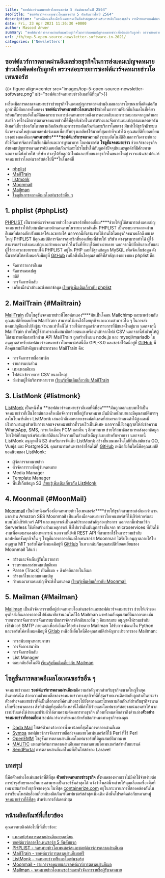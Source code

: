 ```yaml
---
title: "ซอฟต์แวร์จดหมายข่าวโอเพนซอร์ส 5 อันดับแรกในปี 2564" 
seoTitle: "ซอฟต์แวร์จดหมายข่าวโอเพนซอร์ส 5 อันดับแรกในปี 2564" 
description: "การเลือกเครื่องมือที่เหมาะสมเป็นสิ่งสำคัญมากสำหรับการเติบโตของธุรกิจ เรามีรายการซอฟต์แวร์จดหมายข่าวโอเพนซอร์สอีเมลที่ดีที่สุดที่ดีที่สุด" 
date: Fri, 23 Apr 2021 11:26:30 +0000
author: Masood Anwer
summary: "ซอฟต์แวร์การตลาดผ่านอีเมลช่วยธุรกิจในการส่งแคมเปญจดหมายข่าวเพื่อติดต่อกับลูกค้า ตรวจสอบรายการซอฟต์แวร์จดหมายข่าวโอเพนซอร์ส" 
url: /th/top-5-open-source-newsletter-software-in-2021/
categories: ['Newsletters']
---
```


## ซอฟต์แวร์การตลาดผ่านอีเมลช่วยธุรกิจในการส่งแคมเปญจดหมายข่าวเพื่อติดต่อกับลูกค้า ตรวจสอบรายการซอฟต์แวร์จดหมายข่าวโอเพนซอร์ส

{{< figure align=center src="images/top-5-open-source-newsletter-software.png" alt="ซอฟต์แวร์จดหมายข่าวอีเมลที่ดีที่สุด">}}

เครื่องมือการตลาดจดหมายข่าวช่วยธุรกิจในแคมเปญการตลาดผ่านอีเมลและการโฆษณาเพื่อติดต่อกับลูกค้าที่มีศักยภาพโดยตรง **ซอฟต์แวร์จดหมายข่าวโอเพนซอร์ส**ช่วยในการรวมฟังก์ชั่นอีเมลในที่เดียวพร้อมกับระบบอัตโนมัติของกระบวนการส่งจดหมายรวมถึงการตอบกลับและการสอบถามจากลูกค้าและสมาชิก เครื่องมือการตลาดจดหมายข่าวที่ดีที่สุดยังช่วยในการสร้างและจัดการแคมเปญตามแพลตฟอร์มอีเมลที่เกี่ยวข้องกับโฆษณาผลิตภัณฑ์และการขายผลิตภัณฑ์และบริการโดยตรง มันทำให้ธุรกิจมีระบบนิเวศขนาดใหญ่บนแพลตฟอร์มเมลเพื่อปรับปรุงผลลัพธ์ให้มากที่สุดเท่าที่จะทำได้ คุณสมบัติที่ยอดเยี่ยมบางอย่างของอีเมล**จดหมายข่าว****ซอฟต์แวร์การตลาด**รวมถึงระบบอัตโนมัติอีเมลการวิเคราะห์และตัวชี้วัดการจัดการโซเชียลมีเดียและการบูรณาการ
โอเพ่นซอร์ส **โซลูชั่นจดหมายข่าว** ช่วยเจ้าของธุรกิจส่งแคมเปญการตลาดการอัปเดตผลิตภัณฑ์และโปรโมชั่นให้กับลูกค้าปัจจุบันและลูกค้าที่มีศักยภาพ นอกจากนี้ยังช่วยให้ บริษัท ต่างๆได้รับลูกค้าใหม่และปรับขนาดธุรกิจในขนาดใหญ่ เราจะเน้นซอฟต์แวร์จดหมายข่าวโอเพ่นซอร์สต่อไปนี้**ในโพสต์นี้
  * [phplist][1]
  * [MailTrain][2]
  * [listmonk][3]
  * [Moonmail][4]
  * [Mailman][5]
  * [โซลูชั่นการตลาดอีเมลโอเพ่นซอร์สอื่น ๆ ][6]

## 1. phplist {#phpList}

[PHPLIST][7] เป็นซอฟต์แวร์จดหมายข่าวโอเพนซอร์สที่ยอดเยี่ยม****ช่วยให้ผู้ใช้สามารถส่งแคมเปญจดหมายข่าวให้กับสมาชิกหลายล้านคนภายในระยะเวลาอันสั้น PHPLIST เป็นระบบการตลาดผ่านอีเมลที่ปลอดภัยปรับขนาดได้และขยายได้ นอกจากนี้ยังสามารถใช้งานได้โดยธุรกิจขนาดเล็กถึงขนาดใหญ่ PHPLIST มีคุณสมบัติการจัดการสมาชิกที่ยอดเยี่ยมที่ช่วยให้ บริษัท ต่างๆสามารถทำได้ ผู้ใช้สามารถสร้างส่งแคมเปญและกำหนดเวลาไว้ในวันที่ที่ระบุได้อย่างง่ายดาย นอกจากนี้ปลั๊กอินรองรับและผู้ใช้สามารถขยายระบบได้ PHPLIST อยู่ใน PHP และใช้ฐานข้อมูล MySQL เพื่อจัดเก็บข้อมูล ดังนั้นซอร์สโค้ดทั้งหมดจึงมีอยู่ที่ [GitHub][8]
เหนือสิ่งอื่นใดคุณสมบัติที่สำคัญบางอย่างของ phplist คือ:
  * จัดการรายการอีเมล
  * จัดการแคมเปญ
  * สถิติ
  * การจัดการตีกลับ
  * เครื่องมือนำเข้าและส่งออกข้อมูล
[เรียนรู้เพิ่มเติมเกี่ยวกับ phplist][7]

## 2. MailTrain {#Mailtrain}

[MailTrain][9] เป็นโซลูชันจดหมายข่าวที่โฮสต์ตนเอง****มันเป็นโคลน Mailchimp และมาพร้อมกับคุณสมบัติที่ยอดเยี่ยม MailTrain สามารถใช้งานได้โดยธุรกิจและความสามารถใด ๆ ในการส่งแคมเปญอีเมลไปยังผู้ชมจำนวนเท่าใดก็ได้ ช่วยให้การดูแลรักษารายการที่มีขนาดใหญ่มาก นอกจากนี้ MailTrain ช่วยให้ผู้ใช้สามารถเพิ่มสมาชิกด้วยตนเองหรือนำเข้าจากไฟล์ CSV นอกจากนี้ยังช่วยให้ผู้ใช้สามารถเพิ่มสมาชิกผ่าน API MailTrain ถูกสร้างขึ้นบน node.js และ mysql/mariadb ใบอนุญาตสำหรับซอฟต์แวร์จดหมายข่าวโอเพนซอร์สนี้คือ GPL-3.0 และซอร์สโค้ดมีอยู่ที่ [GitHub][10]
นี่คือคุณสมบัติสำคัญบางประการของ MailTrain คือ:
  * การจัดการรายชื่อสมาชิก
  * รายการแบ่งส่วน
  * เทมเพลตอีเมล
  * ไฟล์นำเข้ารายการ CSV ขนาดใหญ่
  * ส่งผ่านผู้ให้บริการหลายราย
[เรียนรู้เพิ่มเติมเกี่ยวกับ MailTrain][9]

## 3. ListMonk {#listmonk}

[ListMonk][11] เป็นหนึ่งใน **ซอฟต์แวร์จดหมายข่าวอีเมลที่ดีที่สุด****มันถูกออกแบบมาให้เป็นจดหมายข่าวที่เป็นโฮสต์และเครื่องมือจัดการรายชื่อผู้รับจดหมาย มันมีน้ำหนักเบาและมีคุณสมบัติบรรจุลงในไบนารีเดียว ListMonk เสนอคิวอีเมลหลายเธรดมัลติเธรดที่สามารถกำหนดค่าได้สูงและมีปริมาณงานสูงสำหรับการแจกแจงจดหมายข่าวที่รวดเร็วเป็นพิเศษ นอกจากนี้ยังอนุญาตให้ส่งข้อความ WhatsApp, SMS, การแจ้งเตือน FCM และอื่น ๆ อีกมากมาย ช่วยให้สมาชิกสามารถส่งออกข้อมูลโปรไฟล์ที่สมบูรณ์พร้อมกับสถิติและให้ความเป็นส่วนตัวเต็มรูปแบบสำหรับพวกเขา นอกจากนี้ ListMonk อนุญาตให้ S3 สำหรับการจัดเก็บ ListMonk สร้างขึ้นบนเทคโนโลยีที่ทันสมัยเช่น GO, Vuejs และ PostgreSQL คุณสามารถค้นหาซอร์สโค้ดได้ที่ [GitHub][12]
เหนือสิ่งอื่นใดนี่คือคุณสมบัติยอดนิยมของ ListMonk:
  * ผู้จัดการจดหมายข่าว
  * ตัวจัดการรายชื่อผู้รับจดหมาย
  * Media Manager
  * Template Manager
  * พื้นที่เก็บข้อมูล S3
[เรียนรู้เพิ่มเติมเกี่ยวกับ ListMonk][11]

## 4. Moonmail {#MoonMail}

[Moonmail][13] เป็นอีกหนึ่งเครื่องมือจดหมายข่าวโอเพนซอร์ส****ช่วยให้ธุรกิจสามารถส่งอีเมลจำนวนมากผ่าน Amazon SES Moonmail เป็นเครื่องมือจดหมายข่าวโอเพนซอร์สที่ใช้เซิร์ฟเวอร์และแบบไม่มีเซิร์ฟเวอร์ API และเหตุการณ์เป็นองค์ประกอบสำคัญสองประการ นอกจากนี้เฟรมเวิร์ก Serverless ใช้เพื่อสร้างส่วนเหตุการณ์ ยิ่งไปกว่านั้นมันถูกสร้างขึ้นจาก microservices ที่เปิดใช้งานเพื่อตอบสนองต่อเหตุการณ์ นอกจากนี้ยังมี REST API ที่สามารถใช้ในการรวมเข้ากับแอปพลิเคชันธุรกิจอื่น ๆ โซลูชั่นการตลาดอีเมลโอเพ่นซอร์ส Moonmail ได้รับใบอนุญาตภายใต้ใบอนุญาต MIT ซอร์สโค้ดทั้งหมดมีอยู่ที่ [GitHub][14]
ในทางกลับกันคุณสมบัติที่ยอดเยี่ยมของ Moonmail ได้แก่ :
  * สร้างและจัดเก็บผู้รับในรายการ
  * รวบรวมและส่งแคมเปญอีเมล
  * Parse (Track) เปิดอีเมล + ลิงก์คลิกภายในอีเมล
  * สร้างแก้ไขและลบแคมเปญ
  * กำหนดเวลาแคมเปญที่จะส่งในอนาคต
[เรียนรู้เพิ่มเติมเกี่ยวกับ Moonmail][13]

## 5. Mailman {#Mailman}

[Mailman][15] เป็นตัวจัดการรายชื่อผู้ส่งจดหมายโอเพ่นซอร์สและซอฟต์แวร์จดหมายข่าว ช่วยให้เจ้าของธุรกิจส่งอีเมลการตลาดไปยังสมาชิกจำนวนใดก็ได้ Mailman มาพร้อมกับคุณสมบัตินอกกรอบเช่นรายการการจัดการการจัดการสมาชิกการจัดการตีกลับและอื่น ๆ อีกมากมาย อนุญาตให้รวมเข้ากับเซิร์ฟเวอร์ SMTP ภายนอกเพื่อส่งอีเมลได้อย่างง่ายดาย Mailman ได้รับการพัฒนาใน Python และซอร์สโค้ดทั้งหมดมีอยู่ที่ [Gitlab][16]
เหนือสิ่งอื่นใดนี่คือคุณสมบัติสำคัญบางประการของ Mailman:
  * การสนับสนุนหลายภาษา
  * การจัดการสมาชิก
  * การจัดการตีกลับ
  * List Manager
  * ตอบกลับอัตโนมัติ
[เรียนรู้เพิ่มเติมเกี่ยวกับ Mailman][15]

## โซลูชั่นการตลาดอีเมลโอเพนซอร์ซอื่น ๆ
จดหมายข่าวและ **ซอฟต์แวร์การตลาดผ่านอีเมล**มีความสำคัญมากสำหรับธุรกิจขนาดใหญ่ในยุคอินเทอร์เน็ต ด้วยความช่วยเหลือของจดหมายข่าวทางธุรกิจที่ดีที่สุดเจ้าของจะติดต่อกับลูกค้าเป็นประจำ ตัวอย่างจดหมายข่าวที่ดีเป็นสื่อกลางที่ค่อนข้างตรงไปยังตลาดและโฆษณาผลิตภัณฑ์สำหรับธุรกิจขนาดเล็กหรือขนาดกลาง สิ่งที่สำคัญที่สุดคือสิ่งเหล่านี้ไม่มีค่าใช้จ่ายและโอเพ่นซอร์สอย่างแน่นอนทำให้พวกเขาปรับแต่งได้ง่ายและปรับตัวได้ตามความต้องการทางธุรกิจ เกือบทั้งหมดที่กล่าวถึงด้านล่าง**ตัวอย่างจดหมายข่าวที่ยอดเยี่ยม** ซอฟต์แวร์ควรเพียงพอสำหรับข้อกำหนดทางธุรกิจของคุณ
  * [Dada Mail][17] โฮสต์ตัวเองด้วยการพึ่งพาน้อยที่สุดในการตลาดผ่านอีเมล
  * [Sympa][18] ซอฟต์แวร์การจัดการรายชื่อส่งจดหมายโอเพ่นซอร์สที่ใช้ Perl ที่ใช้ Perl
  * [OpenEMM][19] โซลูชันการตลาดผ่านอีเมลโอเพ่นซอร์สที่มีคุณสมบัติมากมาย
  * [MAUTIC][20] แพลตฟอร์มการตลาดผ่านอีเมลการตลาดแบบโอเพนซอร์สสำหรับแบรนด์
  * [SendPortal][21] การตลาดผ่านอีเมลใหม่ที่เป็นโฮสต์ของ Laravel

## บทสรุป
นี่คือตัวอย่างโอเพ่นซอร์สที่ดีที่สุด **ตัวอย่างจดหมายข่าวธุรกิจ** ทั้งหมดของพวกเขาไม่มีค่าใช้จ่ายง่ายต่อการบำรุงรักษาและอัพเกรดสามารถเป็นเวอร์ชันล่าสุดได้ หวังว่าโพสต์นี้จะช่วยให้คุณเลือกเครื่องมือที่เหมาะสมสำหรับธุรกิจของคุณ
ในที่สุด [containerize.com][22] อยู่ในกระบวนการที่สอดคล้องกันในการเขียนโพสต์บล็อกเกี่ยวกับผลิตภัณฑ์โอเพ่นซอร์สล่าสุดเพิ่มเติม ดังนั้นโปรดติดต่อกับหมวดหมู่ [จดหมายข่าวที่ดีที่สุด][23] สำหรับการอัปเดตล่าสุด

## หน้าผลิตภัณฑ์ที่เกี่ยวข้อง
คุณอาจพบลิงค์ต่อไปนี้ที่เกี่ยวข้อง:
  * [แพลตฟอร์มการตลาดผ่านอีเมลยอดนิยม][24]
  * [ซอฟต์แวร์ตลาดโอเพ่นซอร์ส 5 อันดับแรก][25]
  * [PHPLIST - จดหมายข่าวโอเพนซอร์สและซอฟต์แวร์การตลาดผ่านอีเมล][7]
  * [MailTrain - ซอฟต์แวร์การตลาดผ่านอีเมลฟรี][9]
  * [ListMonk - จดหมายข่าวฟรีและโอเพ่นซอร์ส][11]
  * [Moonmail - รายการจดหมายและซอฟต์แวร์การตลาดผ่านอีเมล][13]
  * [Mailman - จดหมายข่าวโอเพนซอร์สและตัวจัดการรายชื่อผู้รับจดหมาย][15]



[1]: #phpList
[2]: #Mailtrain
[3]: #listmonk
[4]: #MoonMail
[5]: #Mailman
[6]: #OtherOpen-sourceEmailMarketingSolutions
[7]: https://products.containerize.com/newsletter/phplist
[8]: https://github.com/phpList/phplist3
[9]: https://products.containerize.com/newsletter/mailtrain
[10]: https://github.com/Mailtrain-org/mailtrain
[11]: https://products.containerize.com/newsletter/listmonk
[12]: https://github.com/knadh/listmonk
[13]: https://products.containerize.com/newsletter/moonmail
[14]: https://github.com/MoonMail/MoonMail
[15]: https://products.containerize.com/newsletter/mailman
[16]: https://gitlab.com/mailman
[17]: https://dadamailproject.com/
[18]: https://www.sympa.org/
[19]: https://www.agnitas.de/en/e-marketing_manager/email-marketing-software-variants/openemm/
[20]: https://www.mautic.org/
[21]: https://laravel-news.com/sendportal-open-source-email-marketing-software
[22]: https://containerize.com
[23]: https://blog.containerize.com/category/newsletter/
[24]: https://products.containerize.com/newsletter
[25]: https://blog.containerize.com/marketplace/top-5-open-source-marketplace-software-in-2021/
